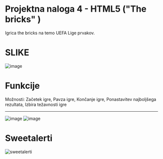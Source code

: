 <h1>Projektna naloga 4 - HTML5 ("The bricks" )</h1>

Igrica the bricks na temo UEFA Lige prvakov.

<h1>SLIKE</h1>

![image](https://github.com/user-attachments/assets/d54f3cb5-a30c-4099-be3f-523402a43e92)

<h1>Funkcije</h1>
Možnosti: Začetek igre, Pavza igre, Končanje igre, Ponastavitev najboljšega rezultata, Izbira težavnosti igre <hr>

![image](https://github.com/user-attachments/assets/0a3d6af7-0de5-4a03-854a-eb4c2483685e)
![image](https://github.com/user-attachments/assets/77b5586d-962c-4268-a149-eba8c2599358)

<h1>Sweetalerti</h1>

![sweetalerti](https://github.com/user-attachments/assets/1be72364-db97-4efb-8a71-2d114c845d73)
